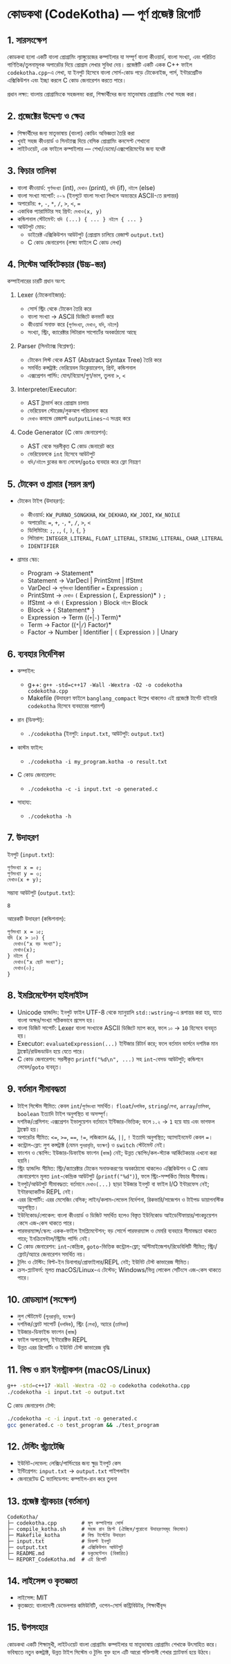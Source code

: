 # কোডকথা (CodeKotha) — পূর্ণ প্রজেক্ট রিপোর্ট

## 1. সারসংক্ষেপ

কোডকথা হলো একটি বাংলা প্রোগ্রামিং ল্যাঙ্গুয়েজের কম্পাইলার যা সম্পূর্ণ বাংলা কীওয়ার্ড, বাংলা সংখ্যা, এবং পরিচিত গাণিতিক/তুলনামূলক অপারেটর দিয়ে প্রোগ্রাম লেখার সুবিধা দেয়। প্রজেক্টটি একটি একক C++ ফাইল `codekotha.cpp`-এ লেখা, যা ইনপুট হিসেবে বাংলা সোর্স-কোড পড়ে টোকেনাইজ, পার্স, ইন্টারপ্রেটিভ এক্সিকিউশন এবং ইচ্ছা করলে C কোড জেনারেশন করতে পারে।

প্রধান লক্ষ্য: বাংলায় প্রোগ্রামিংকে সহজলভ্য করা, শিক্ষার্থীদের জন্য মাতৃভাষায় প্রোগ্রামিং শেখা সহজ করা।

## 2. প্রজেক্টের উদ্দেশ্য ও ক্ষেত্র

- শিক্ষার্থীদের জন্য মাতৃভাষায় (বাংলা) কোডিং অভিজ্ঞতা তৈরি করা
- খুবই সহজ কীওয়ার্ড ও সিনট্যাক্স দিয়ে বেসিক প্রোগ্রামিং কনসেপ্ট শেখানো
- লাইটওয়েট, এক ফাইলে কম্পাইলার — শেখা/ডেমো/এক্সপেরিমেন্টের জন্য যথেষ্ট

## 3. ফিচার তালিকা

- বাংলা কীওয়ার্ড: `পূর্ণসংখ্যা` (int), `দেখাও` (print), `যদি` (if), `নইলে` (else)
- বাংলা সংখ্যা সাপোর্ট: `০-৯` (ইনপুটে বাংলা সংখ্যা লিখলে অভ্যন্তরে ASCII-তে রূপান্তর)
- অপারেটর: `+`, `-`, `*`, `/`, `>`, `<`, `=`
- একাধিক প্যারামিটার সহ প্রিন্ট: `দেখাও(x, y)`
- কন্ডিশনাল স্টেটমেন্ট: `যদি (...) { ... } নইলে { ... }`
- আউটপুট মোড:
  - ডাইরেক্ট এক্সিকিউশন আউটপুট (প্রোগ্রাম চালিয়ে রেজাল্ট `output.txt`)
  - C কোড জেনারেশন (লক্ষ্য ফাইলে C কোড লেখা)

## 4. সিস্টেম আর্কিটেকচার (উচ্চ-স্তর)

কম্পাইলারের চারটি প্রধান অংশ:

1) Lexer (টোকেনাইজার):
   - সোর্স স্ট্রিং থেকে টোকেন তৈরি করে
   - বাংলা সংখ্যা → ASCII ডিজিটে কনভার্ট করে
   - কীওয়ার্ড সনাক্ত করে (`পূর্ণসংখ্যা`, `দেখাও`, `যদি`, `নইলে`)
   - সংখ্যা, স্ট্রিং, ক্যারেক্টার লিটারাল সাপোর্টের অবকাঠামো আছে

2) Parser (সিনট্যাক্স বিশ্লেষণ):
   - টোকেন লিস্ট থেকে AST (Abstract Syntax Tree) তৈরি করে
   - সমর্থিত কন্সট্রাক্ট: ভেরিয়েবল ডিক্লেয়ারেশন, প্রিন্ট, কন্ডিশনাল
   - এক্সপ্রেশন পার্সিং: যোগ/বিয়োগ/গুণ/ভাগ, তুলনা `>`, `<`

3) Interpreter/Executor:
   - AST ট্রাভার্স করে প্রোগ্রাম চালায়
   - ভেরিয়েবল স্টোরেজ/লুকআপ পরিচালনা করে
   - `দেখাও` কমান্ডে রেজাল্ট `outputLines`-এ সংগ্রহ করে

4) Code Generator (C কোড জেনারেশন):
   - AST থেকে সরলীকৃত C কোড জেনারেট করে
   - ভেরিয়েবলকে `int` হিসেবে আউটপুট
   - `যদি/নইলে` ব্লকের জন্য লেবেল/`goto` ব্যবহার করে ফ্লো নিয়ন্ত্রণ

## 5. টোকেন ও গ্রামার (সরল রূপ)

- টোকেন টাইপ (উদাহরণ):
  - কীওয়ার্ড: `KW_PURNO_SONGKHA`, `KW_DEKHAO`, `KW_JODI`, `KW_NOILE`
  - অপারেটর: `=`, `+`, `-`, `*`, `/`, `>`, `<`
  - ডিলিমিটার: `;`, `,`, `(`, `)`, `{`, `}`
  - লিটারাল: `INTEGER_LITERAL`, `FLOAT_LITERAL`, `STRING_LITERAL`, `CHAR_LITERAL`
  - `IDENTIFIER`

- গ্রামার স্কেচ:
  - Program → Statement*
  - Statement → VarDecl | PrintStmt | IfStmt
  - VarDecl → `পূর্ণসংখ্যা` Identifier `=` Expression `;`
  - PrintStmt → `দেখাও` `(` Expression (`,` Expression)* `)` `;`
  - IfStmt → `যদি` `(` Expression `)` Block `নইলে` Block
  - Block → `{` Statement* `}`
  - Expression → Term ((`+`|`-`) Term)*
  - Term → Factor ((`*`|`/`) Factor)*
  - Factor → Number | Identifier | `(` Expression `)` | Unary

## 6. ব্যবহার নির্দেশিকা

- কম্পাইল:
  - g++: `g++ -std=c++17 -Wall -Wextra -O2 -o codekotha codekotha.cpp`
  - Makefile (উদাহরণ ফাইলে `banglang_compact` উল্লেখ থাকলেও এই প্রজেক্টে টার্গেট বাইনারি `codekotha` হিসেবে ব্যবহারের পরামর্শ)

- রান (ডিফল্ট):
  - `./codekotha` (ইনপুট: `input.txt`, আউটপুট: `output.txt`)

- কাস্টম ফাইল:
  - `./codekotha -i my_program.kotha -o result.txt`

- C কোড জেনারেশন:
  - `./codekotha -c -i input.txt -o generated.c`

- সাহায্য:
  - `./codekotha -h`

## 7. উদাহরণ

ইনপুট (`input.txt`):

```banglang
পূর্ণসংখ্যা x = ৫;
পূর্ণসংখ্যা y = ৩;
দেখাও(x + y);
```

সম্ভাব্য আউটপুট (`output.txt`):

```
8
```

আরেকটি উদাহরণ (কন্ডিশনাল):

```banglang
পূর্ণসংখ্যা x = ১৫;
যদি (x > ১০) {
  দেখাও("x বড় সংখ্যা");
  দেখাও(x);
} নইলে {
  দেখাও("x ছোট সংখ্যা");
  দেখাও(০);
}
```

## 8. ইমপ্লিমেন্টেশন হাইলাইটস

- Unicode হ্যান্ডলিং: ইনপুট ফাইল UTF-8 থেকে ম্যানুয়ালি `std::wstring`-এ রূপান্তর করা হয়, যাতে বাংলা অক্ষর/সংখ্যা সঠিকভাবে প্রসেস হয়।
- বাংলা ডিজিট সাপোর্ট: Lexer বাংলা সংখ্যাকে ASCII ডিজিটে ম্যাপ করে, ফলে `১০` → `10` হিসেবে ব্যবহৃত হয়।
- Executor: `evaluateExpression(...)` ইন্টিজার রিটার্ন করে; ফলে বর্তমান ভার্সনে দশমিক মান ট্রাঙ্কেট/রাউন্ডডাউন হয়ে যেতে পারে।
- C কোড জেনারেশন: সরলীকৃত `printf("%d\n", ...)` সহ `int`-বেসড আউটপুট; কন্ডিশনে লেবেল/`goto` ব্যবহৃত।

## 9. বর্তমান সীমাবদ্ধতা

- টাইপ সিস্টেম সীমিত: কেবল `int`/`পূর্ণসংখ্যা` সমর্থিত। `float`/`দশমিক`, `string`/`লেখা`, `array`/`তালিকা`, `boolean` ইত্যাদি টাইপ অনুপস্থিত বা অসম্পূর্ণ।
- দশমিক/প্রেসিশন: এক্সপ্রেশন ইভালুয়েশন বর্তমানে ইন্টিজার-ভিত্তিক; ফলে `১.২` → `1` হয়ে যায় এবং ভাগফল ট্রাঙ্কেট হয়।
- অপারেটর সীমিত: `<=`, `>=`, `==`, `!=`, লজিক্যাল `&&`, `||`, `!` ইত্যাদি অনুপস্থিত; অ্যাসাইনমেন্ট কেবল `=`।
- কন্ট্রোল-ফ্লো: লুপ কন্সট্রাক্ট (যেমন `পুনরাবৃত্তি`, `যতক্ষণ`) ও `switch` স্টেটমেন্ট নেই।
- ফাংশন ও স্কোপিং: ইউজার-ডিফাইন্ড ফাংশন (`কাজ`) নেই; উন্নত স্কোপিং/কল-স্ট্যাক আর্কিটেকচার এখনো করা হয়নি।
- স্ট্রিং হ্যান্ডলিং সীমিত: স্ট্রিং/ক্যারেক্টার টোকেন সনাক্তকরণের অবকাঠামো থাকলেও এক্সিকিউশন ও C কোড জেনারেশনে মূলত `int`-কেন্দ্রিক আউটপুট (`printf("%d")`), ফলে স্ট্রিং-সম্পর্কিত ফিচার সীমাবদ্ধ।
- ইনপুট/আউটপুট সীমাবদ্ধতা: বর্তমানে `দেখাও(...)` ছাড়া ইউজার ইনপুট বা ফাইল I/O ইন্টারফেস নেই; ইন্টারঅ্যাকটিভ REPL নেই।
- এরর রিপোর্টিং: এরর মেসেজিং বেসিক; লাইন/কলাম-লেভেল নির্দেশনা, রিকভারি/সাজেশন ও টাইপড ডায়াগনস্টিক অনুপস্থিত।
- ইউনিকোড/লোকেল: বাংলা কীওয়ার্ড ও ডিজিট সমর্থিত হলেও বিস্তৃত ইউনিকোড আইডেন্টিফায়ার/পাংকচুয়েশন কেসে এজ-কেস থাকতে পারে।
- পারফরম্যান্স/স্কেল: একক-ফাইল ইমপ্লিমেন্টেশন; বড় সোর্সে পারফরম্যান্স ও মেমরি ব্যবহারে সীমাবদ্ধতা থাকতে পারে; ইনক্রিমেন্টাল/স্ট্রিমিং পার্সিং নেই।
- C কোড জেনারেশন: `int`-কেন্দ্রিক, `goto`-ভিত্তিক কন্ট্রোল-ফ্লো; অপ্টিমাইজেশন/রিডেবিলিটি সীমিত; স্ট্রিং/ফ্লোট/অ্যারে জেনারেশন সমর্থিত নয়।
- টুলিং ও টেস্টিং: বিল্ট-ইন ডিবাগার/প্রোফাইলার/REPL নেই; ইউনিট টেস্ট কাভারেজ সীমিত।
- ক্রস-প্ল্যাটফর্ম: মূলত macOS/Linux-এ টেস্টেড; Windows/ভিন্ন লোকেল সেটিংসে এজ-কেস থাকতে পারে।

## 10. রোডম্যাপ (সংক্ষেপ)

- লুপ স্টেটমেন্ট (`পুনরাবৃত্তি`, `যতক্ষণ`)
- দশমিক/ফ্লোট সাপোর্ট (`দশমিক`), স্ট্রিং (`লেখা`), অ্যারে (`তালিকা`)
- ইউজার-ডিফাইন্ড ফাংশন (`কাজ`)
- ফাইল অপারেশন, ইন্টারেক্টিভ REPL
- উন্নত এরর রিপোর্টিং ও ইউনিট টেস্ট কাভারেজ বৃদ্ধি

## 11. বিল্ড ও রান ইনস্ট্রাকশন (macOS/Linux)

```bash
g++ -std=c++17 -Wall -Wextra -O2 -o codekotha codekotha.cpp
./codekotha -i input.txt -o output.txt
```

C কোড জেনারেশন টেস্ট:

```bash
./codekotha -c -i input.txt -o generated.c
gcc generated.c -o test_program && ./test_program
```

## 12. টেস্টিং স্ট্র্যাটেজি

- ইউনিট-লেভেল: লেক্সিং/পার্সিংয়ের জন্য ক্ষুদ্র ইনপুট কেস
- ইন্টিগ্রেশন: `input.txt` → `output.txt` পাইপলাইন
- জেনারেটেড C ভ্যালিডেশন: কম্পাইল-রান করে তুলনা

## 13. প্রজেক্ট স্ট্রাকচার (বর্তমান)

```
CodeKotha/
├─ codekotha.cpp        # মূল কম্পাইলার সোর্স
├─ compile_kotha.sh     # সহজ রান স্ক্রিপ্ট (ঐচ্ছিক/পুরোনো উদাহরণসমূহ বিদ্যমান)
├─ Makefile_kotha       # বিল্ড টার্গেটের উদাহরণ
├─ input.txt            # ডিফল্ট ইনপুট
├─ output.txt           # এক্সিকিউশন আউটপুট
├─ README.md            # ডকুমেন্টেশন (বিস্তারিত)
└─ REPORT_CodeKotha.md  # এই রিপোর্ট
```

## 14. লাইসেন্স ও কৃতজ্ঞতা

- লাইসেন্স: MIT
- কৃতজ্ঞতা: বাংলাদেশী ডেভেলপার কমিউনিটি, ওপেন-সোর্স কন্ট্রিবিউটর, শিক্ষার্থীবৃন্দ

## 15. উপসংহার

কোডকথা একটি শিক্ষামুখী, লাইটওয়েট বাংলা প্রোগ্রামিং কম্পাইলার যা মাতৃভাষায় প্রোগ্রামিং শেখাকে উৎসাহিত করে। ভবিষ্যতে নতুন কন্সট্রাক্ট, উন্নত টাইপ সিস্টেম ও টুলিং যুক্ত হলে এটি আরো শক্তিশালী শেখার প্ল্যাটফর্ম হয়ে উঠবে।


